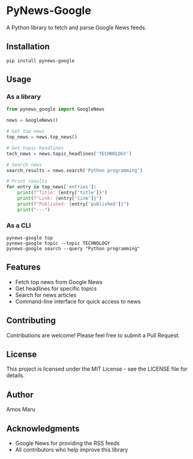 # PyNews-Google

A Python library to fetch and parse Google News feeds.

## Installation

```
pip install pynews-google
```

## Usage

### As a library

```python
from pynews_google import GoogleNews

news = GoogleNews()

# Get top news
top_news = news.top_news()

# Get topic headlines
tech_news = news.topic_headlines('TECHNOLOGY')

# Search news
search_results = news.search('Python programming')

# Print results
for entry in top_news['entries']:
    print(f"Title: {entry['title']}")
    print(f"Link: {entry['link']}")
    print(f"Published: {entry['published']}")
    print("---")
```

### As a CLI

```
pynews-google top
pynews-google topic --topic TECHNOLOGY
pynews-google search --query "Python programming"
```

## Features

- Fetch top news from Google News
- Get headlines for specific topics
- Search for news articles
- Command-line interface for quick access to news

## Contributing

Contributions are welcome! Please feel free to submit a Pull Request.

## License

This project is licensed under the MIT License - see the LICENSE file for details.

## Author

Amos Maru

## Acknowledgments

- Google News for providing the RSS feeds
- All contributors who help improve this library